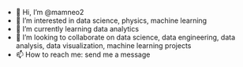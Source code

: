 - 👋 Hi, I’m @mamneo2
- 👀 I’m interested in data science, physics, machine learning
- 🌱 I’m currently learning data analytics
- 💞️ I’m looking to collaborate on data science, data engineering, data analysis, data visualization, machine learning projects
- 📫 How to reach me: send me a message

<!---
mamneo2/mamneo2 is a ✨ special ✨ repository because its `README.md` (this file) appears on your GitHub profile.
You can click the Preview link to take a look at your changes.
--->
